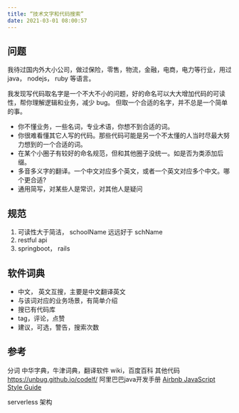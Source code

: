 ```yaml
---
title: “技术文字和代码搜索”
date: 2021-03-01 08:00:57
---
```


## 问题

我待过国内外大小公司，做过保险，零售，物流，金融，电商，电力等行业，用过 java， nodejs， ruby 等语言。

我发现写代码取名字是一个不大不小的问题，好的命名可以大大增加代码的可读性，帮你理解逻辑和业务，减少 bug。
但取一个合适的名字，并不总是一个简单的事。

- 你不懂业务，一些名词，专业术语，你想不到合适的词。
- 你很难看懂其它人写的代码。那些代码可能是另一个不太懂的人当时尽最大努力想到的一个合适的词。
- 在某个小圈子有较好的命名规范，但和其他圈子没统一。如是否为类添加后缀。
- 多音多义字的翻译。一个中文对应多个英文，或者一个英文对应多个中文。哪个更合适?
- 通用简写，对某些人是常识，对其他人是疑问

## 规范
1. 可读性大于简洁， schoolName 远远好于 schName
2. restful api
3. springboot， rails

## 软件词典
- 中文， 英文互搜，主要是中文翻译英文
- 与该词对应的业务场景，有简单介绍
- 搜已有代码库
- tag，评论，点赞
- 建议，可选，警告，搜索次数

## 参考
分词
中华字典，牛津词典，翻译软件
wiki，百度百科
其他代码
https://unbug.github.io/codelf/
阿里巴巴java开发手册
[Airbnb JavaScript Style Guide](https://github.com/airbnb/javascript)

serverless 架构